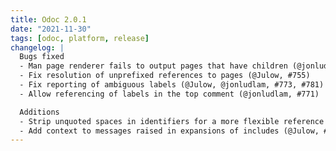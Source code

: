 ```yaml
---
title: Odoc 2.0.1
date: "2021-11-30"
tags: [odoc, platform, release]
changelog: |
  Bugs fixed
  - Man page renderer fails to output pages that have children (@jonludlam, @Julow, #766)
  - Fix resolution of unprefixed references to pages (@Julow, #755)
  - Fix reporting of ambiguous labels (@Julow, @jonludlam, #773, #781)
  - Allow referencing of labels in the top comment (@jonludlam, #771)

  Additions
  - Strip unquoted spaces in identifiers for a more flexible reference syntax (@lubegasimon, @panglesd, #783)
  - Add context to messages raised in expansions of includes (@Julow, #780)
---
```


